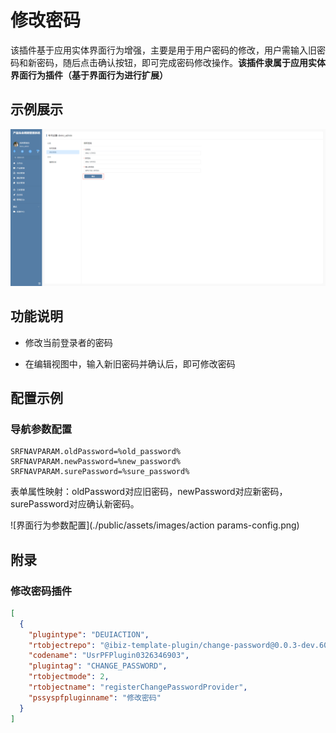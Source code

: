 # 修改密码

该插件基于应用实体界面行为增强，主要是用于用户密码的修改，用户需输入旧密码和新密码，随后点击确认按钮，即可完成密码修改操作。**该插件隶属于应用实体界面行为插件（基于界面行为进行扩展）**


## 示例展示

![场景](./public/assets/images/scene.png)


## 功能说明

- 修改当前登录者的密码

- 在编辑视图中，输入新旧密码并确认后，即可修改密码


## 配置示例

### 导航参数配置

```
SRFNAVPARAM.oldPassword=%old_password%
SRFNAVPARAM.newPassword=%new_password%
SRFNAVPARAM.surePassword=%sure_password%
```
表单属性映射：oldPassword对应旧密码，newPassword对应新密码，surePassword对应确认新密码。

![界面行为参数配置](./public/assets/images/action params-config.png)



## 附录

### 修改密码插件

```json
[
  {
    "plugintype": "DEUIACTION",
    "rtobjectrepo": "@ibiz-template-plugin/change-password@0.0.3-dev.60",
    "codename": "UsrPFPlugin0326346903",
    "plugintag": "CHANGE_PASSWORD",
    "rtobjectmode": 2,
    "rtobjectname": "registerChangePasswordProvider",
    "pssyspfpluginname": "修改密码"
  }
]
```

